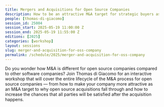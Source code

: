 ```yaml
---
title: Mergers and Acquisitions for Open Source Companies
description: How to be an attractive M&A target for strategic buyers as an open source company.
people: [thomas-di-giacomo]
session_id: 25004
session_start: 2025-05-19 11:00:00 Z
session_end: 2025-05-19 11:55:00 Z 
editions: [2025]
categories: [workshop]
layout: sessions
slug: merger-and-acquisition-for-oss-company
permalink: /schedule/2025/merger-and-acquisition-for-oss-company
---
```


Do you wonder how M&A is different for open source companies compared to other software companies? 
Join Thomas di Giacomo for an interactive workshop that will cover the entire lifecycle of the M&A 
process for open source companies — from how to make your company more attractive as an M&A target 
to why open source acquisitions fall through and how to increase the chances that all parties will 
be satisfied after the acquisition happens.
